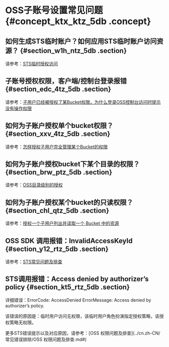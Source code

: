 # OSS子账号设置常见问题 {#concept_ktx_ktz_5db .concept}

## 如何生成STS临时账户？如何应用STS临时账户访问资源？ {#section_w1h_ntz_5db .section}

请参考：[STS临时授权访问](cn.zh-CN/最佳实践/权限管理/STS临时授权访问.md#)

## 子账号授权权限，客户端/控制台登录报错 {#section_edc_4tz_5db .section}

请参考：[子用户已经被授权了某Bucket权限，为什么登录OSS控制台访问时提示没有操作权限](https://help.aliyun.com/knowledge_detail/39716.html)

## 如何为子账户授权单个bucket权限？ {#section_xxv_4tz_5db .section}

请参考：[怎样授权子用户完全管理某个Bucket的权限](https://help.aliyun.com/knowledge_detail/39717.html)

## 如何为子账户授权bucket下某个目录的权限？ {#section_brw_ptz_5db .section}

请参考：[OSS目录级别的授权](https://help.aliyun.com/knowledge_detail/39712.html)

## 如何为子账户授权某个bucket的只读权限？ {#section_chl_qtz_5db .section}

请参考：[授权一个子用户列出并读取一个 Bucket 中的资源](https://help.aliyun.com/knowledge_detail/39715.html)

## OSS SDK 调用报错：InvalidAccessKeyId {#section_y12_rtz_5db .section}

请参考：[STS常见问题及排查](../cn.zh-CN/常见错误排除/STS常见问题及排查.md#)

## STS调用报错：Access denied by authorizer’s policy {#section_kt5_rtz_5db .section}

详细错误：ErrorCode: AccessDenied ErrorMessage: Access denied by authorizer’s policy.

该错误的原因是：临时用户访问无权限，该临时用户角色扮演指定授权策略，该授权策略无权限。

更多STS错误提示以及对应原因，请参考：[OSS 权限问题及排查](../cn.zh-CN/常见错误排除/OSS 权限问题及排查.md#)

